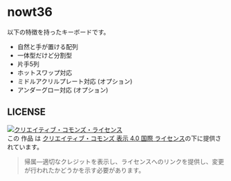 # nowt36

以下の特徴を持ったキーボードです。

* 自然と手が置ける配列
* 一体型だけど分割型
* 片手5列
* ホットスワップ対応
* ミドルアクリルプレート対応 (オプション)
* アンダーグロー対応 (オプション)


## LICENSE

<a rel="license" href="http://creativecommons.org/licenses/by/4.0/"><img alt="クリエイティブ・コモンズ・ライセンス" style="border-width:0" src="https://i.creativecommons.org/l/by/4.0/88x31.png" /></a><br />この 作品 は <a rel="license" href="http://creativecommons.org/licenses/by/4.0/">クリエイティブ・コモンズ 表示 4.0 国際 ライセンス</a>の下に提供されています。

> 帰属—適切なクレジットを表示し、ライセンスへのリンクを提供し、変更が行われたかどうかを示す必要があります。
